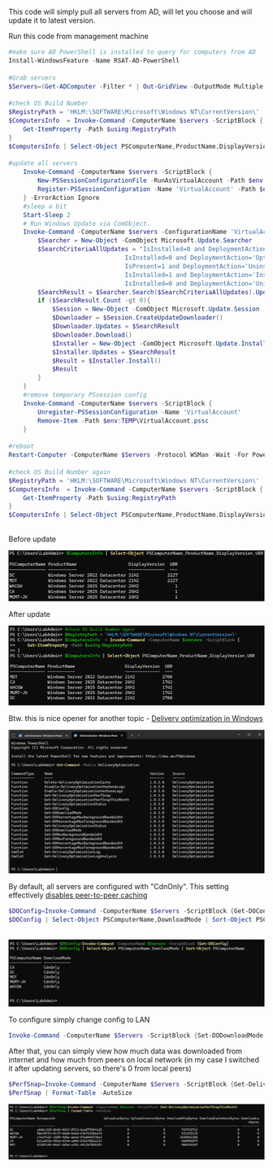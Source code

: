This code will simply pull all servers from AD, will let you choose and will update it to latest version.

Run this code from management machine

```PowerShell
#make sure AD PowerShell is installed to query for computers from AD
Install-WindowsFeature -Name RSAT-AD-PowerShell

#Grab servers
$Servers=(Get-ADComputer -Filter * | Out-GridView -OutputMode Multiple -Title "Please select servers to update").Name

#check OS Build Number
$RegistryPath = 'HKLM:\SOFTWARE\Microsoft\Windows NT\CurrentVersion\'
$ComputersInfo  = Invoke-Command -ComputerName $servers -ScriptBlock {
    Get-ItemProperty -Path $using:RegistryPath
}
$ComputersInfo | Select-Object PSComputerName,ProductName,DisplayVersion,UBR

#update all servers
    Invoke-Command -ComputerName $servers -ScriptBlock {
        New-PSSessionConfigurationFile -RunAsVirtualAccount -Path $env:TEMP\VirtualAccount.pssc
        Register-PSSessionConfiguration -Name 'VirtualAccount' -Path $env:TEMP\VirtualAccount.pssc -Force
    } -ErrorAction Ignore
    #sleep a bit
    Start-Sleep 2
    # Run Windows Update via ComObject.
    Invoke-Command -ComputerName $servers -ConfigurationName 'VirtualAccount' -ScriptBlock {
        $Searcher = New-Object -ComObject Microsoft.Update.Searcher
        $SearchCriteriaAllUpdates = "IsInstalled=0 and DeploymentAction='Installation' or
                                IsInstalled=0 and DeploymentAction='OptionalInstallation' or
                                IsPresent=1 and DeploymentAction='Uninstallation' or
                                IsInstalled=1 and DeploymentAction='Installation' and RebootRequired=1 or
                                IsInstalled=0 and DeploymentAction='Uninstallation' and RebootRequired=1"
        $SearchResult = $Searcher.Search($SearchCriteriaAllUpdates).Updates
        if ($SearchResult.Count -gt 0){
            $Session = New-Object -ComObject Microsoft.Update.Session
            $Downloader = $Session.CreateUpdateDownloader()
            $Downloader.Updates = $SearchResult
            $Downloader.Download()
            $Installer = New-Object -ComObject Microsoft.Update.Installer
            $Installer.Updates = $SearchResult
            $Result = $Installer.Install()
            $Result
        }
    }
    #remove temporary PSsession config
    Invoke-Command -ComputerName $servers -ScriptBlock {
        Unregister-PSSessionConfiguration -Name 'VirtualAccount'
        Remove-Item -Path $env:TEMP\VirtualAccount.pssc
    }

#reboot
Restart-Computer -ComputerName $Servers -Protocol WSMan -Wait -For PowerShell

#check OS Build Number again
$RegistryPath = 'HKLM:\SOFTWARE\Microsoft\Windows NT\CurrentVersion\'
$ComputersInfo  = Invoke-Command -ComputerName $servers -ScriptBlock {
    Get-ItemProperty -Path $using:RegistryPath
}
$ComputersInfo | Select-Object PSComputerName,ProductName,DisplayVersion,UBR
 
```

Before update

![](./media/powershell01.png)


After update

![](./media/powershell02.png)


Btw. this is nice opener for another topic - [Delivery optimization in Windows](https://learn.microsoft.com/en-us/windows/deployment/do/delivery-optimization-test)

![](./media/powershell03.png)

By default, all servers are configured with "CdnOnly". This setting effectively [disables peer-to-peer caching](https://learn.microsoft.com/en-us/windows/win32/delivery_optimization/downloadmode)

```PowerShell
$DOConfig=Invoke-Command -ComputerName $Servers -ScriptBlock {Get-DOConfig}
$DOConfig | Select-Object PSComputerName,DownloadMode | Sort-Object PSComputerName
 
```

![](./media/powershell04.png)


To configure simply change config to LAN

```PowerShell
Invoke-Command -ComputerName $Servers -ScriptBlock {Set-DODownloadMode -downloadMode Lan}

```

After that, you can simply view how much data was downloaded from internet and how much from peers on local network (in my case I switched it after updating servers, so there's 0 from local peers)

```PowerShell
$PerfSnap=Invoke-Command -ComputerName $Servers -ScriptBlock {Get-DeliveryOptimizationPerfSnapThisMonth}
$PerfSnap | Format-Table -AutoSize

```

![](./media/powershell05.png)
